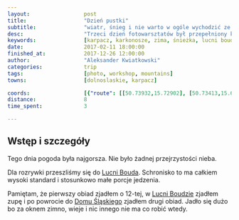 ```yaml
---
layout:                 post
title:                  "Dzień pustki"
subtitle:               "wiatr, śnieg i nie warto w ogóle wychodzić ze schroniska"
desc:                   "Trzeci dzień fotowarsztatów był przepełniony kolorem białym. Oprócz teorii i rozmów jedynym ciekawą aktywnością był spacer do Lucni Boudy."
keywords:               [karpacz, karkonosze, zima, śnieżka, lucni bouda]
date:                   2017-02-11 18:00:00
finished_at:            2017-12-26 12:00:00
author:                 "Aleksander Kwiatkowski"
categories:             trip
tags:                   [photo, workshop, mountains]
towns:                  [dolnoslaskie, karpacz]

coords:                 [{"route": [[50.73932,15.72902], [50.73413,15.69718], [50.72745,15.69293]], "type": "hike"}]
distance:               8
time_spent:             3

---
```


[fotowarsztaty]: studiohustawka.pl/warsztaty-i-sesje/plener-fotograficzny-karkonosze-2017
[karol-nienartowicz]: https://www.facebook.com/KarolNienartowiczMountainPhotographer/

[wiki-karkonosze]: https://pl.wikipedia.org/wiki/Karkonosze
[wiki-wroclaw]: https://pl.wikipedia.org/wiki/Wrocław
[wiki-jelenia-gora]: https://pl.wikipedia.org/wiki/Jelenia_Góra
[wiki-karpacz]: https://pl.wikipedia.org/wiki/Karpacz
[wiki-kopa]: https://pl.wikipedia.org/wiki/Kopa_(Karkonosze)
[wiki-dom-slaski]: https://pl.wikipedia.org/wiki/Dom_Śląski
[wiki-sniezka]: https://pl.wikipedia.org/wiki/Śnieżka
[wiki-samotnia]: https://pl.wikipedia.org/wiki/Schronisko_PTTK_„Samotnia”
[wiki-legi-debinskie]: https://pl.wikipedia.org/wiki/Park_Jana_Pawła_II_w_Poznaniu
[wiki-lucni-bouda]: https://pl.wikipedia.org/wiki/Luční_bouda

Wstęp i szczegóły
-----------------

Tego dnia pogoda była najgorsza. Nie było żadnej przejrzystości nieba.

Dla rozrywki przeszliśmy się do [Lucni Bouda][wiki-lucni-bouda]. Schronisko to
ma całkiem wysoki standard i stosunkowo małe porcje jedzenia.

Pamiętam, że pierwszy obiad zjadłem o 12-tej, w [Lucni Boudzie][wiki-lucni-bouda]
zjadłem zupę i po powrocie do [Domu Śląskiego][wiki-dom-slaski] zjadłem
drugi obiad. Jadło się dużo bo za oknem zimno, wieje i nic innego nie ma co robić wtedy.
